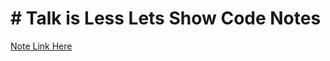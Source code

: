 # # Talk is Less Lets Show Code Notes

[Note Link Here](https://www.notion.so/Talk-is-Less-Let-show-code-e9a6e5584f5544968622d0b735f2c7af?pvs=4)
